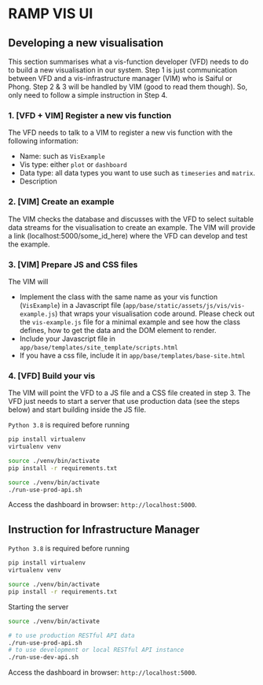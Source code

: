 # RAMP VIS UI


## Developing a new visualisation 

This section summarises what a vis-function developer (VFD) needs to do to build a new visualisation in our system. Step 1 is just communication between VFD and a vis-infrastructure manager (VIM) who is Saiful or Phong. Step 2 & 3 will be handled by VIM (good to read them though). So, only need to follow a simple instruction in Step 4.

### 1. [VFD + VIM] Register a new vis function
The VFD needs to talk to a VIM to register a new vis function with the following information:
- Name: such as `VisExample`
- Vis type: either `plot` or `dashboard`
- Data type: all data types you want to use such as `timeseries` and `matrix`.
- Description

### 2. [VIM] Create an example
The VIM checks the database and discusses with the VFD to select suitable data streams for the visualisation to create an example. The VIM will provide a link (localhost:5000/some_id_here) where the VFD can develop and test the example.

### 3. [VIM] Prepare JS and CSS files
The VIM will
- Implement the class with the same name as your vis function (`VisExample`) in a Javascript file (`app/base/static/assets/js/vis/vis-example.js`) that wraps your visualisation code around. Please check out the `vis-example.js` file for a minimal example and see how the class defines, how to get the data and the DOM element to render.
- Include your Javascript file in `app/base/templates/site_template/scripts.html`
- If you have a css file, include it in `app/base/templates/base-site.html`

### 4. [VFD] Build your vis
The VIM will point the VFD to a JS file and a CSS file created in step 3. The VFD just needs to start a server that use production data (see the steps below) and start building inside the JS file.

`Python 3.8` is required before running

```bash
pip install virtualenv
virtualenv venv

source ./venv/bin/activate
pip install -r requirements.txt
```

```bash
source ./venv/bin/activate
./run-use-prod-api.sh
```

Access the dashboard in browser: `http://localhost:5000`.


## Instruction for Infrastructure Manager

`Python 3.8` is required before running

```bash
pip install virtualenv
virtualenv venv

source ./venv/bin/activate
pip install -r requirements.txt
```

Starting the server

```bash
source ./venv/bin/activate

# to use production RESTful API data
./run-use-prod-api.sh
# to use development or local RESTful API instance
./run-use-dev-api.sh
```

Access the dashboard in browser: `http://localhost:5000`.
